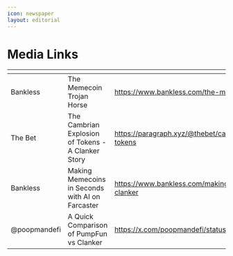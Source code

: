 ```yaml
---
icon: newspaper
layout: editorial
---
```


# Media Links

<table data-header-hidden data-full-width="true"><thead><tr><th width="271"></th><th></th><th></th></tr></thead><tbody><tr><td>Bankless</td><td>The Memecoin Trojan Horse</td><td><a href="https://www.bankless.com/the-memecoin-trojan-horse">https://www.bankless.com/the-memecoin-trojan-horse</a></td></tr><tr><td>The Bet</td><td>The Cambrian Explosion of Tokens - A Clanker Story</td><td><a href="https://paragraph.xyz/@thebet/cambrian-explosion-of-tokens">https://paragraph.xyz/@thebet/cambrian-explosion-of-tokens</a></td></tr><tr><td>Bankless</td><td>Making Memecoins in Seconds with AI on Farcaster</td><td><a href="https://www.bankless.com/making-farcaster-memecoins-clanker">https://www.bankless.com/making-farcaster-memecoins-clanker</a></td></tr><tr><td>@poopmandefi</td><td>A Quick Comparison of PumpFun vs Clanker</td><td><a href="https://x.com/poopmandefi/status/1862114700454232106">https://x.com/poopmandefi/status/1862114700454232106</a></td></tr></tbody></table>

